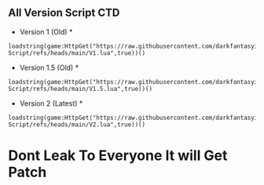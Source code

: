 ## All Version Script CTD

* Version 1 (Old) *
```
loadstring(game:HttpGet("https://raw.githubusercontent.com/darkfantasyisreal/CTD-Script/refs/heads/main/V1.lua",true))()
```

* Version 1.5 (Old) *
```
loadstring(game:HttpGet("https://raw.githubusercontent.com/darkfantasyisreal/CTD-Script/refs/heads/main/V1.5.lua",true))()
```

* Version 2 (Latest) *
```
loadstring(game:HttpGet("https://raw.githubusercontent.com/darkfantasyisreal/CTD-Script/refs/heads/main/V2.lua",true))()
```

# Dont Leak To Everyone It will Get Patch
